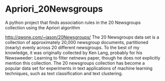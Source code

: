 # Apriori_20Newsgroups
A python project that finds association rules in the 20 Newsgroups collection using the Apriori algorithm

http://qwone.com/~jason/20Newsgroups/
The 20 Newsgroups data set is a collection of approximately 20,000 newsgroup documents, 
partitioned (nearly) evenly across 20 different newsgroups. 
To the best of my knowledge, it was originally collected by Ken Lang, probably for his Newsweeder: 
Learning to filter netnews paper, though he does not explicitly mention this collection. 
The 20 newsgroups collection has become a popular data set for experiments in text applications of machine learning techniques, 
such as text classification and text clustering.


